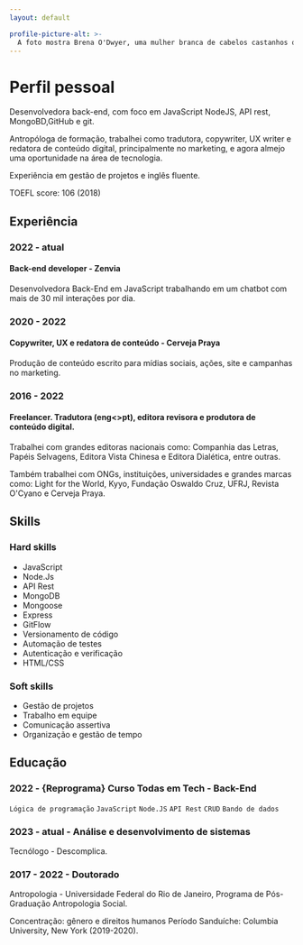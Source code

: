 ```yaml
---
layout: default

profile-picture-alt: >-
  A foto mostra Brena O'Dwyer, uma mulher branca de cabelos castanhos ondulados, sorrindo. A foto mostra o rosto de Brena e um fundo verde borrado.
---
```


# Perfil pessoal
Desenvolvedora back-end, com foco em JavaScript NodeJS, API rest, MongoBD,GitHub e git.

Antropóloga de formação, trabalhei como tradutora, copywriter, UX writer e redatora de conteúdo digital, principalmente no marketing, e agora almejo uma oportunidade na área de  tecnologia.

Experiência em gestão de projetos e inglês fluente.

TOEFL score: 106 (2018)

## Experiência
### 2022 - atual
#### Back-end developer - Zenvia
Desenvolvedora Back-End em JavaScript trabalhando em um chatbot com mais de 30  mil interações por dia.

### 2020 - 2022
#### Copywriter, UX e redatora de conteúdo - Cerveja Praya
Produção de conteúdo escrito para
mídias sociais, ações, site e campanhas
no marketing.

### 2016 - 2022
#### Freelancer. Tradutora (eng<>pt), editora revisora e produtora de conteúdo digital.
Trabalhei com grandes editoras
nacionais como: Companhia das Letras,
Papéis Selvagens, Editora Vista Chinesa
e Editora Dialética, entre outras.

Também trabalhei com ONGs,
instituições, universidades e grandes
marcas como: Light for the World,
Kyyo, Fundação Oswaldo Cruz, UFRJ,
Revista O'Cyano e Cerveja Praya.


## Skills
### Hard skills
* JavaScript
* Node.Js
* API Rest
* MongoDB
* Mongoose
* Express
* GitFlow
* Versionamento de código
* Automação de testes
* Autenticação e verificação
* HTML/CSS

### Soft skills
* Gestão de projetos
* Trabalho em equipe
* Comunicação assertiva
* Organização e gestão de tempo

## Educação
### 2022 - {Reprograma} Curso Todas em Tech - Back-End
`Lógica de programação`
`JavaScript`
`Node.JS`
`API Rest`
`CRUD`
`Bando de dados`

### 2023 - atual - Análise e desenvolvimento de sistemas
Tecnólogo - Descomplica.

### 2017 - 2022 - Doutorado
Antropologia - Universidade Federal do Rio de Janeiro, Programa de Pós-Graduação Antropologia
Social.

Concentração: gênero e direitos humanos
Período Sanduíche: Columbia University,
New York (2019-2020).